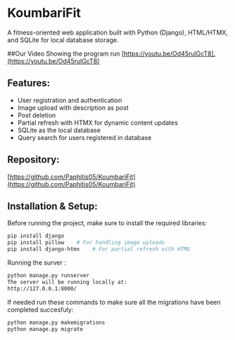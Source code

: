 # KoumbariFit

A fitness-oriented web application built with Python (Django), HTML/HTMX, and SQLite for local database storage.

##Our Video Showing the program run
[https://youtu.be/Od45rulGcT8].(https://youtu.be/Od45rulGcT8)
## Features:
- User registration and authentication
- Image upload with description as post
- Post deletion
- Partial refresh with HTMX for dynamic content updates
- SQLite as the local database
- Query search for users registered in database
## Repository:
[https://github.com/Paphitis05/KoumbariFit](https://github.com/Paphitis05/KoumbariFit)

## Installation & Setup:

Before running the project, make sure to install the required libraries:

```bash
pip install django
pip install pillow    # For handling image uploads
pip install django-htmx    # For partial refresh with HTMX
```
Running the surver : 
```bash
python manage.py runserver
The server will be running locally at:
http://127.0.0.1:8000/
```
If needed run these commands to make sure all the migrations have been completed succesfuly:
```bash
python manage.py makemigrations
python manage.py migrate
